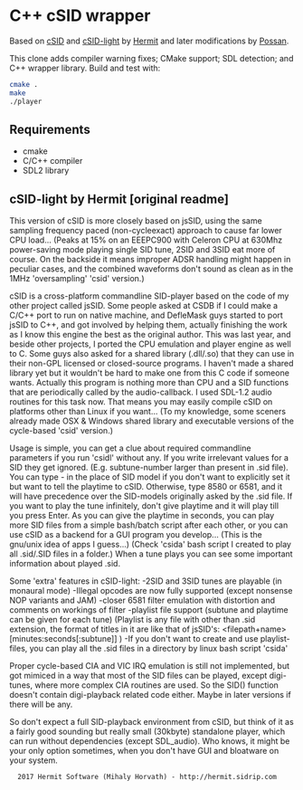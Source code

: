 # C++ cSID wrapper

Based on [cSID](http://csdb.dk/release/?id=153597) and [cSID-light](http://csdb.dk/release/?id=156587) by [Hermit](http://hermit.sidrip.com/) and later modifications by [Possan](https://github.com/possan/csid-mod).

This clone adds compiler warning fixes; CMake support; SDL detection; and C++ wrapper library.
Build and test with:

``` bash
cmake .
make
./player
```

## Requirements

- cmake
- C/C++ compiler
- SDL2 library

## cSID-light by Hermit [original readme]

 This version of cSID is more closely based on jsSID, using the same sampling
frequency paced (non-cycleexact) approach to cause far lower CPU load...
(Peaks at 15% on an EEEPC900 with Celeron CPU at 630Mhz power-saving mode 
 playing single SID tune, 2SID and 3SID eat more of course. On the backside it
 means improper ADSR handling might happen in peculiar cases, and the combined
 waveforms don't sound as clean as in the 1MHz 'oversampling' 'csid' version.)

cSID is a cross-platform commandline SID-player based on the code of my other
project called jsSID. Some people asked at CSDB if I could make a C/C++ port
to run on native machine, and DefleMask guys started to port jsSID to C++, and
got involved by helping them, actually finishing the work as I know this
engine the best as the original author. This was last year, and beside other 
projects, I ported the CPU emulation and player engine as well to C. Some guys
also asked for a shared library (.dll/.so) that they can use in their non-GPL
licensed or closed-source programs. I haven't made a shared library yet but
it wouldn't be hard to make one from this C code if someone wants. Actually
this program is nothing more than CPU and a SID functions that are periodically
called by the audio-callback. I used SDL-1.2 audio routines for this task now.
That means you may easily compile cSID on platforms other than Linux if you
want... (To my knowledge, some sceners already made OSX & Windows shared library
and executable versions of the cycle-based 'csid' version.)

Usage is simple, you can get a clue about required commandline parameters if
you run 'csidl' without any. If you write irrelevant values for a SID they get
ignored. (E.g. subtune-number larger than present in .sid file).
You can type - in the place of SID model if you don't want to explicitly set
it but want to tell the playtime to cSID. Otherwise, type 8580 or 6581, and
it will have precedence over the SID-models originally asked by the .sid file.
If you want to play the tune infinitely, don't give playtime and it will play
till you press Enter. 
 As you can give the playtime in seconds, you can play more SID files from a
simple bash/batch script after each other, or you can use cSID as a backend for
a GUI program you develop... (This is the gnu/unix idea of apps I guess...)
(Check 'csida' bash script I created to play all .sid/.SID files in a folder.)
 When a tune plays you can see some important information about played .sid.

Some 'extra' features in cSID-light:
-2SID and 3SID tunes are playable (in monaural mode)
-Illegal opcodes are now fully supported (except nonsense NOP variants and JAM)
-closer 6581 filter emulation with distortion and comments on workings of filter
-playlist file support (subtune and playtime can be given for each tune)
 (Playlist is any file with other than .sid extension, the format of titles in
  it are like that of jsSID's: <filepath+name> [minutes:seconds[:subtune]] )
-If you don't want to create and use playlist-files, you can play all the
 .sid files in a directory by linux bash script 'csida'

Proper cycle-based CIA and VIC IRQ emulation is still not implemented, but got
mimiced in a way that most of the SID files can be played, except digi-tunes,
where more complex CIA routines are used. So the SID() function doesn't contain
digi-playback related code either. Maybe in later versions if there will be any.

So don't expect a full SID-playback environment from cSID, but think of it as
a fairly good sounding but really small (30kbyte) standalone player, which can
run without dependencies (except SDL_audio). Who knows, it might be your only
option sometimes, when you don't have GUI and bloatware on your system.

      2017 Hermit Software (Mihaly Horvath) - http://hermit.sidrip.com
